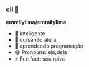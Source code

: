 ### oii 👋

**emmilylima/emmilylima** 

- 🔭 inteligente
- 🌱 cursando alura
- 🤔 aprendendo programação
- 😄 Pronouns: ela;dela
- ⚡ Fun fact: sou ruiva
